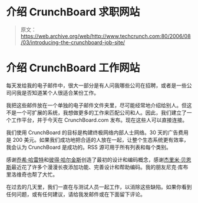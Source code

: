 # 介绍 CrunchBoard 求职网站 

> 原文：<https://web.archive.org/web/http://www.techcrunch.com:80/2006/08/03/introducing-the-crunchboard-job-site/>

# 介绍 CrunchBoard 工作网站

每天发给我的电子邮件中，很大一部分是有人问我哪些公司在招聘，或者是一些公司问我是否知道某个人很适合某份工作。

我把这些邮件放在一个单独的电子邮件文件夹里，尽可能经常地介绍给别人。但这不是一个可扩展的系统，我想做更多的工作来匹配公司和人。因此，我们建立了一个工作平台，并于今天在 CrunchBoard.com 发布。现在这些人可以直接连接。

我们使用 CrunchBoard 的目标是构建终极网络内部人士网络。30 天的广告费用是 200 美元。如果我们成功地把合适的人放在一起，让整个生态系统更有效率，我会认为 CrunchBoard 是成功的。RSS 源可用于所有列表和每个类别。

感谢[乔希·哈雷特](https://web.archive.org/web/20221007000136/http://hyku.com/blog/)和[彼得·哈尔金斯](https://web.archive.org/web/20221007000136/http://push.cx/)创造了最初的设计和编码概念，感谢[杰里米·贝恩斯](https://web.archive.org/web/20221007000136/http://www.thissideup.co.uk/)最近花了许多个漫漫长夜添加功能、完善设计和帮助编码。我的朋友尼克·库布里洛维奇也帮了大忙。

在过去的几天里，我们一直在与测试人员一起工作，以消除这些缺陷。如果你看到任何问题，或有任何建议，请给我发邮件或在下面留下评论。